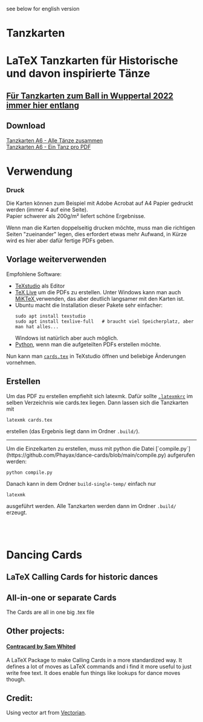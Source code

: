 see below for english version
# Tanzkarten
# LaTeX Tanzkarten für Historische und davon inspirierte Tänze

## [Für Tanzkarten zum Ball in Wuppertal 2022 immer hier entlang](https://github.com/Phayax/dance-cards/blob/ball-2022/BALL.md)

## Download

[Tanzkarten A6 - Alle Tänze zusammen](https://github.com/Phayax/dance-cards/releases/latest/download/Tanzkarten.pdf)  
[Tanzkarten A6 - Ein Tanz pro PDF](https://github.com/Phayax/dance-cards/releases/latest/download/Einzel-Karten.zip)

# Verwendung
### Druck
Die Karten können zum Beispiel mit Adobe Acrobat auf A4 Papier gedruckt werden (immer 4 auf eine Seite).   
Papier schwerer als 200g/m² liefert schöne Ergebnisse.  

Wenn man die Karten doppelseitig drucken möchte, muss man die richtigen Seiten "zueinander" legen, dies erfordert etwas mehr Aufwand, in Kürze wird es hier aber dafür fertige PDFs geben.

## Vorlage weiterverwenden
Empfohlene Software:
 - [TeXstudio](https://www.texstudio.org/) als Editor
 - [TeX Live](https://www.tug.org/texlive/) um die PDFs zu erstellen. Unter Windows kann man auch [MiKTeX ](https://miktex.org/) verwenden, das aber deutlich langsamer mit den Karten ist.
 - Ubuntu macht die Installation dieser Pakete sehr einfacher:
   ```
   sudo apt install texstudio
   sudo apt install texlive-full   # braucht viel Speicherplatz, aber man hat alles...
   ```
   Windows ist natürlich aber auch möglich.
 - [Python](https://www.python.org/), wenn man die aufgeteilten PDFs erstellen möchte.

Nun kann man [`cards.tex`](https://github.com/Phayax/dance-cards/blob/main/cards.tex) in TeXstudio öffnen und beliebige Änderungen vornehmen. 
## Erstellen
Um das PDF zu erstellen empfiehlt sich latexmk. Dafür sollte [`.latexmkrc`](https://github.com/Phayax/dance-cards/blob/main/.latexmkrc) im selben Verzeichnis wie cards.tex liegen. Dann lassen sich die Tanzkarten mit 

`latexmk cards.tex` 

erstellen (das Ergebnis liegt dann im Ordner `.build/`).  
<hr>
Um die Einzelkarten zu erstellen, muss mit python die Datei [`compile.py`](https://github.com/Phayax/dance-cards/blob/main/compile.py) aufgerufen werden:

```python compile.py```

Danach kann in dem Ordner `build-single-temp/` einfach nur 

`latexmk` 

ausgeführt werden. Alle Tanzkarten werden dann im Ordner `.build/` erzeugt.

<br/>
<br/>

  
# Dancing Cards
## LaTeX Calling Cards for historic dances

## All-in-one or separate Cards
The Cards are all in one big .tex file



## Other projects:
#### [Contracard by Sam Whited](https://ctan.org/pkg/contracard)
A LaTeX Package to make Calling Cards in a more standardized way. It defines a lot of moves as LaTeX commands and i find it more useful to just write free text. It does enable fun things like lookups for dance moves though.

## Credit:
Using vector art from [Vectorian](https://www.vectorian.net/free-vintage-vectors.html).
